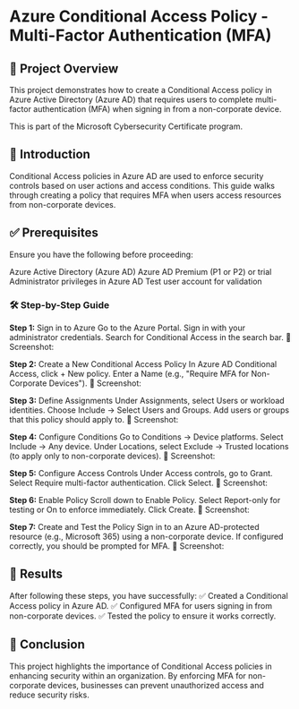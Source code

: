 # Azure Conditional Access Policy - Multi-Factor Authentication (MFA)
## 🚀 Project Overview
This project demonstrates how to create a Conditional Access policy in Azure Active Directory (Azure AD) that requires users to complete multi-factor authentication (MFA) when signing in from a non-corporate device.

This is part of the Microsoft Cybersecurity Certificate program.

## 📖 Introduction
Conditional Access policies in Azure AD are used to enforce security controls based on user actions and access conditions. This guide walks through creating a policy that requires MFA when users access resources from non-corporate devices.

## ✅ Prerequisites
Ensure you have the following before proceeding:

Azure Active Directory (Azure AD)
Azure AD Premium (P1 or P2) or trial
Administrator privileges in Azure AD
Test user account for validation

### 🛠 Step-by-Step Guide
**Step 1:** Sign in to Azure
Go to the Azure Portal.
Sign in with your administrator credentials.
Search for Conditional Access in the search bar.
📌 Screenshot:

**Step 2:** Create a New Conditional Access Policy
In Azure AD Conditional Access, click + New policy.
Enter a Name (e.g., "Require MFA for Non-Corporate Devices").
📌 Screenshot:

**Step 3:** Define Assignments
Under Assignments, select Users or workload identities.
Choose Include → Select Users and Groups.
Add users or groups that this policy should apply to.
📌 Screenshot:

**Step 4:** Configure Conditions
Go to Conditions → Device platforms.
Select Include → Any device.
Under Locations, select Exclude → Trusted locations (to apply only to non-corporate devices).
📌 Screenshot:

**Step 5:** Configure Access Controls
Under Access controls, go to Grant.
Select Require multi-factor authentication.
Click Select.
📌 Screenshot:

**Step 6:** Enable Policy
Scroll down to Enable Policy.
Select Report-only for testing or On to enforce immediately.
Click Create.
📌 Screenshot:

**Step 7:** Create and Test the Policy
Sign in to an Azure AD-protected resource (e.g., Microsoft 365) using a non-corporate device.
If configured correctly, you should be prompted for MFA.
📌 Screenshot:

## 🎯 Results
After following these steps, you have successfully:
✅ Created a Conditional Access policy in Azure AD.
✅ Configured MFA for users signing in from non-corporate devices.
✅ Tested the policy to ensure it works correctly.

## 🔎 Conclusion
This project highlights the importance of Conditional Access policies in enhancing security within an organization. By enforcing MFA for non-corporate devices, businesses can prevent unauthorized access and reduce security risks.

